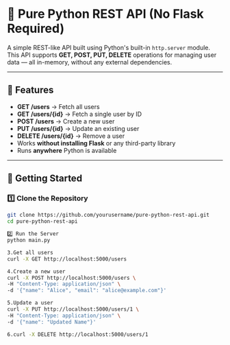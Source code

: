 # 🐍 Pure Python REST API (No Flask Required)

A simple REST-like API built using Python's built-in `http.server` module.  
This API supports **GET, POST, PUT, DELETE** operations for managing user data — all in-memory, without any external dependencies.

---

## 📌 Features
- **GET /users** → Fetch all users  
- **GET /users/{id}** → Fetch a single user by ID  
- **POST /users** → Create a new user  
- **PUT /users/{id}** → Update an existing user  
- **DELETE /users/{id}** → Remove a user  
- Works **without installing Flask** or any third-party library  
- Runs **anywhere** Python is available  

---

## 🚀 Getting Started

### 1️⃣ Clone the Repository
```bash
git clone https://github.com/yourusername/pure-python-rest-api.git
cd pure-python-rest-api

2️⃣ Run the Server
python main.py

3.Get all users
curl -X GET http://localhost:5000/users

4.Create a new user
curl -X POST http://localhost:5000/users \
-H "Content-Type: application/json" \
-d '{"name": "Alice", "email": "alice@example.com"}'

5.Update a user
curl -X PUT http://localhost:5000/users/1 \
-H "Content-Type: application/json" \
-d '{"name": "Updated Name"}'

6.curl -X DELETE http://localhost:5000/users/1


